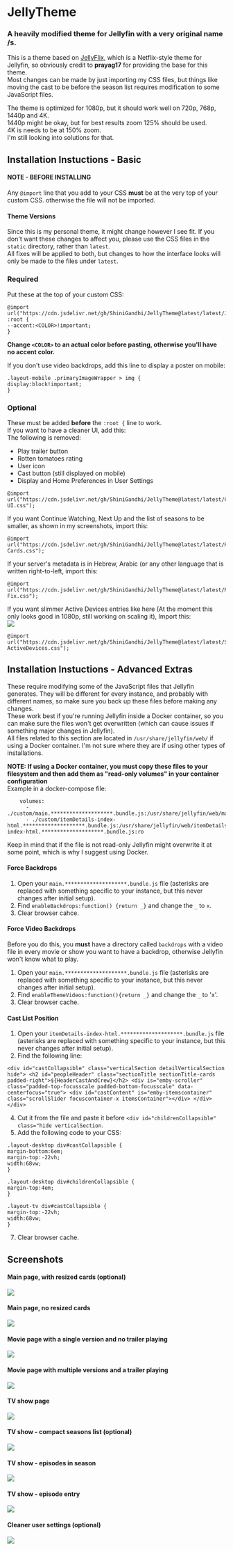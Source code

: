 # JellyTheme
### A heavily modified theme for Jellyfin with a very original name /s.

This is a theme based on [JellyFlix](https://github.com/prayag17/JellyFlix), which is a Netflix-style theme for Jellyfin, so obviously credit to **prayag17** for providing the base for this theme. </br>Most changes can be made by just importing my CSS files, but things like moving the cast to be before the season list requires modification to some JavaScript files.

The theme is optimized for 1080p, but it should work well on 720p, 768p, 1440p and 4K. </br>
1440p might be okay, but for best results zoom 125% should be used.</br>
4K is needs to be at 150% zoom. </br>
I'm still looking into solutions for that.

## Installation Instuctions - Basic
#### NOTE - BEFORE INSTALLING
Any `@import` line that you add to your CSS **must** be at the very top of your custom CSS. otherwise the file will not be imported.

#### Theme Versions
Since this is my personal theme, it might change however I see fit. If you don't want these changes to affect you, please use the CSS files in the `static` directory, rather than `latest`.</br> All fixes will be applied to both, but changes to how the interface looks will only be made to the files under `latest`.

### Required
Put these at the top of your custom CSS:
```
@import url("https://cdn.jsdelivr.net/gh/ShiniGandhi/JellyTheme@latest/latest/JellyTheme.css");
:root {
--accent:<COLOR>!important;
}
```
**Change `<COLOR>` to an actual color before pasting, otherwise you'll have no accent color.**

If you don't use video backdrops, add this line to display a poster on mobile:
```
.layout-mobile .primaryImageWrapper > img {
display:block!important;
}
```

### Optional
These must be added **before** the `:root {` line to work. </br>
If you want to have a cleaner UI, add this:</br>
The following is removed: </br>
 - Play trailer button </br>
 - Rotten tomatoes rating </br>
 - User icon </br>
 - Cast button (still displayed on mobile) </br>
 - Display and Home Preferences in User Settings
```
@import url("https://cdn.jsdelivr.net/gh/ShiniGandhi/JellyTheme@latest/latest/Cleaner-UI.css");
```

If you want Continue Watching, Next Up and the list of seasons to be smaller, as shown in my screenshots, import this:</br>
```
@import url("https://cdn.jsdelivr.net/gh/ShiniGandhi/JellyTheme@latest/latest/Resize-Cards.css");
```

If your server's metadata is in Hebrew, Arabic (or any other language that is written right-to-left, import this:</br>
```
@import url("https://cdn.jsdelivr.net/gh/ShiniGandhi/JellyTheme@latest/latest/RTL-Fix.css");
```

If you want slimmer Active Devices entries like here (At the moment this only looks good in 1080p, still working on scaling it), Import this: </br>
![](/screenshots/Slim-ActiveDevices.png)</br>
```
@import url("https://cdn.jsdelivr.net/gh/ShiniGandhi/JellyTheme@latest/latest/Slim-ActiveDevices.css");
```

## Installation Instuctions - Advanced Extras
These require modifying some of the JavaScript files that Jellyfin generates. They will be different for every instance, and probably with different names, so make sure you back up these files before making any changes. </br>
These work best if you're running Jellyfin inside a Docker container, so you can make sure the files won't get overwritten (which can cause issues if something major changes in Jellyfin). </br>
All files related to this section are located in `/usr/share/jellyfin/web/` if using a Docker container. I'm not sure where they are if using other types of installations.

**NOTE: If using a Docker container, you must copy these files to your filesystem and then add them as "read-only volumes" in your container configuration**</br>
Example in a docker-compose file:
```
    volumes:
      - ./custom/main.********************.bundle.js:/usr/share/jellyfin/web/main.********************.bundle.js:ro
      - ./custom/itemDetails-index-html.********************.bundle.js:/usr/share/jellyfin/web/itemDetails-index-html.********************.bundle.js:ro
```
Keep in mind that if the file is not read-only Jellyfin might overwrite it at some point, which is why I suggest using Docker.


#### Force Backdrops
1. Open your `main.********************.bundle.js` file (asterisks are replaced with something specific to your instance, but this never changes after initial setup).
2. Find `enableBackdrops:function() {return _}` and change the `_` to `x`.
3. Clear browser cahce.

#### Force Video Backdrops
Before you do this, you **must** have a directory called `backdrops` with a video file in every movie or show you want to have a backdrop, otherwise Jellyfin won't know what to play.
1. Open your `main.********************.bundle.js` file (asterisks are replaced with something specific to your instance, but this never changes after initial setup).
2. Find `enableThemeVideos:function(){return _}` and change the `_` to 'x'.
3. Clear browser cache.

#### Cast List Position
1. Open your `itemDetails-index-html.********************.bundle.js` file (asterisks are replaced with something specific to your instance, but this never changes after initial setup).
2. Find the following line:
```
<div id="castCollapsible" class="verticalSection detailVerticalSection hide"> <h2 id="peopleHeader" class="sectionTitle sectionTitle-cards padded-right">${HeaderCastAndCrew}</h2> <div is="emby-scroller" class="padded-top-focusscale padded-bottom-focusscale" data-centerfocus="true"> <div id="castContent" is="emby-itemscontainer" class="scrollSlider focuscontainer-x itemsContainer"></div> </div> </div>
```
4. Cut it from the file and paste it before `<div id="childrenCollapsible" class="hide verticalSection`.
5. Add the following code to your CSS:
```
.layout-desktop div#castCollapsible {
margin-bottom:6em;
margin-top:-22vh;
width:68vw;
}

.layout-desktop div#childrenCollapsible {
margin-top:4em;
}

.layout-tv div#castCollapsible {
margin-top:-22vh;
width:68vw;
}
```
7. Clear browser cache.


## Screenshots
#### Main page, with resized cards (optional)
![](/screenshots/Index-Resized-Cards.png)
#### Main page, no resized cards
![](/screenshots/Index.png)
#### Movie page with a single version and no trailer playing
![](/screenshots/Movie-No-Trailer_Single-Version.png)
#### Movie page with multiple versions and a trailer playing
![](/screenshots/Movie-Trailer-and-Versions.png)
#### TV show page
![](/screenshots/Show.png)
#### TV show - compact seasons list (optional)
![](/screenshots/Season-List-Compact.png)
#### TV show - episodes in season
![](/screenshots/Season.png)
#### TV show - episode entry
![](/screenshots/Episode.png)
#### Cleaner user settings (optional)
![](/screenshots/User-Settings.png)
